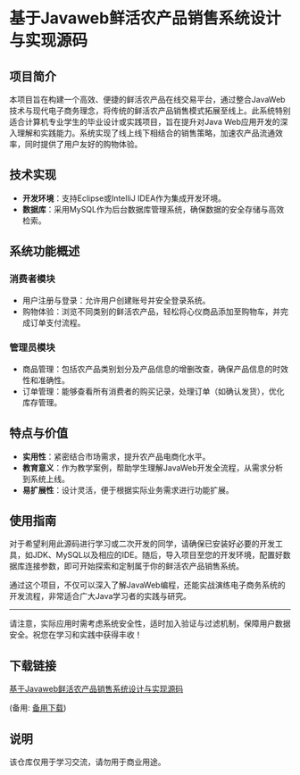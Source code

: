 # 基于Javaweb鲜活农产品销售系统设计与实现源码

## 项目简介
本项目旨在构建一个高效、便捷的鲜活农产品在线交易平台，通过整合JavaWeb技术与现代电子商务理念，将传统的鲜活农产品销售模式拓展至线上。此系统特别适合计算机专业学生的毕业设计或实践项目，旨在提升对Java Web应用开发的深入理解和实践能力。系统实现了线上线下相结合的销售策略，加速农产品流通效率，同时提供了用户友好的购物体验。

## 技术实现
- **开发环境**：支持Eclipse或IntelliJ IDEA作为集成开发环境。
- **数据库**：采用MySQL作为后台数据库管理系统，确保数据的安全存储与高效检索。

## 系统功能概述
### 消费者模块
- 用户注册与登录：允许用户创建账号并安全登录系统。
- 购物体验：浏览不同类别的鲜活农产品，轻松将心仪商品添加至购物车，并完成订单支付流程。

### 管理员模块
- 商品管理：包括农产品类别划分及产品信息的增删改查，确保产品信息的时效性和准确性。
- 订单管理：能够查看所有消费者的购买记录，处理订单（如确认发货），优化库存管理。

## 特点与价值
- **实用性**：紧密结合市场需求，提升农产品电商化水平。
- **教育意义**：作为教学案例，帮助学生理解JavaWeb开发全流程，从需求分析到系统上线。
- **易扩展性**：设计灵活，便于根据实际业务需求进行功能扩展。

## 使用指南
对于希望利用此源码进行学习或二次开发的同学，请确保已安装好必要的开发工具，如JDK、MySQL以及相应的IDE。随后，导入项目至您的开发环境，配置好数据库连接参数，即可开始探索和定制属于你的鲜活农产品销售系统。

通过这个项目，不仅可以深入了解JavaWeb编程，还能实战演练电子商务系统的开发流程，非常适合广大Java学习者的实践与研究。

---

请注意，实际应用时需考虑系统安全性，适时加入验证与过滤机制，保障用户数据安全。祝您在学习和实践中获得丰收！

## 下载链接
[基于Javaweb鲜活农产品销售系统设计与实现源码](https://pan.quark.cn/s/79dfa1ebd1ee) 

(备用: [备用下载](https://pan.baidu.com/s/12SsZLDr1gzyx4h1cF-txVQ?pwd=1234))

## 说明

该仓库仅用于学习交流，请勿用于商业用途。

